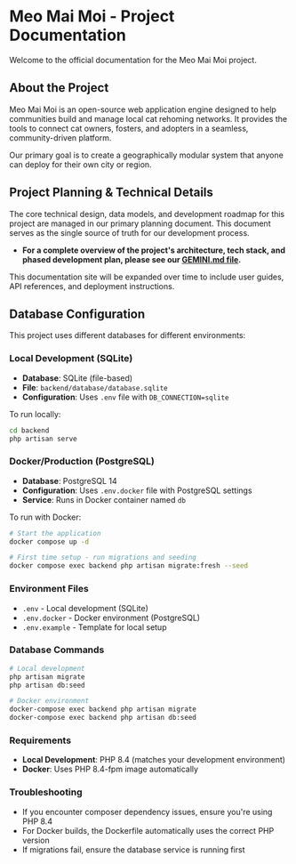 # Meo Mai Moi - Project Documentation

Welcome to the official documentation for the Meo Mai Moi project.

## About the Project

Meo Mai Moi is an open-source web application engine designed to help communities build and manage local cat rehoming networks. It provides the tools to connect cat owners, fosters, and adopters in a seamless, community-driven platform.

Our primary goal is to create a geographically modular system that anyone can deploy for their own city or region.

## Project Planning & Technical Details

The core technical design, data models, and development roadmap for this project are managed in our primary planning document. This document serves as the single source of truth for our development process.

-   **For a complete overview of the project's architecture, tech stack, and phased development plan, please see our [GEMINI.md file](../GEMINI.md).**

This documentation site will be expanded over time to include user guides, API references, and deployment instructions.

## Database Configuration

This project uses different databases for different environments:

### Local Development (SQLite)
- **Database**: SQLite (file-based)
- **File**: `backend/database/database.sqlite`
- **Configuration**: Uses `.env` file with `DB_CONNECTION=sqlite`

To run locally:
```bash
cd backend
php artisan serve
```

### Docker/Production (PostgreSQL)
- **Database**: PostgreSQL 14
- **Configuration**: Uses `.env.docker` file with PostgreSQL settings
- **Service**: Runs in Docker container named `db`

To run with Docker:
```bash
# Start the application
docker compose up -d

# First time setup - run migrations and seeding
docker compose exec backend php artisan migrate:fresh --seed
```

### Environment Files
- `.env` - Local development (SQLite)
- `.env.docker` - Docker environment (PostgreSQL)
- `.env.example` - Template for local setup

### Database Commands
```bash
# Local development
php artisan migrate
php artisan db:seed

# Docker environment
docker-compose exec backend php artisan migrate
docker-compose exec backend php artisan db:seed
```

### Requirements
- **Local Development**: PHP 8.4 (matches your development environment)
- **Docker**: Uses PHP 8.4-fpm image automatically

### Troubleshooting
- If you encounter composer dependency issues, ensure you're using PHP 8.4
- For Docker builds, the Dockerfile automatically uses the correct PHP version
- If migrations fail, ensure the database service is running first